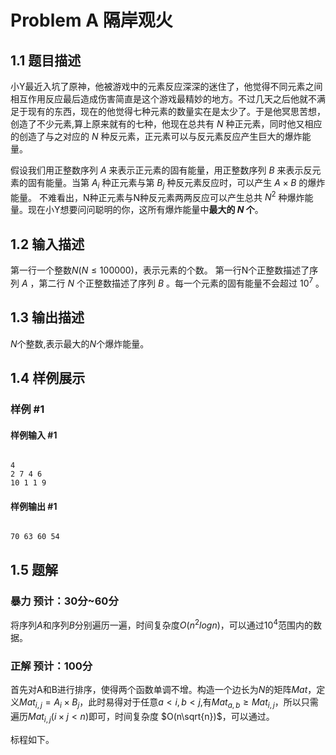 # Problem A 隔岸观火

## 1.1 题目描述

小Y最近入坑了原神，他被游戏中的元素反应深深的迷住了，他觉得不同元素之间相互作用反应最后造成伤害简直是这个游戏最精妙的地方。不过几天之后他就不满足于现有的东西，现在的他觉得七种元素的数量实在是太少了。于是他冥思苦想，创造了不少元素,算上原来就有的七种，他现在总共有 $N$ 种正元素，同时他又相应的创造了与之对应的 $N$ 种反元素，正元素可以与反元素反应产生巨大的爆炸能量。

假设我们用正整数序列 $A$ 来表示正元素的固有能量，用正整数序列 $B$ 来表示反元素的固有能量。当第 $A_i$ 种正元素与第 $B_j$ 种反元素反应时，可以产生 $A \times B$ 的爆炸能量。
不难看出，N种正元素与N种反元素两两反应可以产生总共 $N^2$ 种爆炸能量。现在小Y想要问问聪明的你，这所有爆炸能量中**最大的 $N$ 个**。

## 1.2 输入描述

第一行一个整数$N(N \leq 100000)$，表示元素的个数。
第一行N个正整数描述了序列 $A$ ，第二行 $N$ 个正整数描述了序列 $B$ 。每一个元素的固有能量不会超过 $10^7$ 。

## 1.3 输出描述

$N$个整数,表示最大的$N$个爆炸能量。

## 1.4 样例展示

### 样例 #1

#### 样例输入 #1

```

4
2 7 4 6
10 1 1 9

```

#### 样例输出 #1

```

70 63 60 54

```

## 1.5 题解

### 暴力 预计：30分~60分

将序列$A$和序列$B$分别遍历一遍，时间复杂度$O(n^2logn)$，可以通过$10^4$范围内的数据。

### 正解 预计：100分

首先对A和B进行排序，使得两个函数单调不增。构造一个边长为$N$的矩阵$Mat$，定义$Mat_{i,j}=A_i×B_j$，此时易得对于任意$a<i,b<j$,有$Mat_{a,b} \geq Mat_{i,j}$，所以只需遍历$Mat_{i,j} (i \times j < n)$即可，时间复杂度 $O(n\sqrt{n})$，可以通过。

标程如下。

```cpp

```
